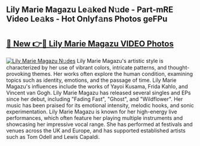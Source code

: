 ## Lily Marie Magazu Le𝚊ked N𝚞de - Part-mRE Video Le𝚊ks - Hot Onlyf𝚊ns Photos geFPu

# <h2><a href="http://ab75335.deff.icu/?id=Lily+Marie+Magazu">🔗 New 👉🔴 Lily Marie Magazu VIDEO Photos</a></h2>

[![Lily Marie Magazu N𝚞des](https://i.imgur.com/rIISA9y.gif)](http://ab75335.deff.icu/?id=Lily+Marie+Magazu)
Lily Marie Magazu's artistic style is characterized by her use of vibrant colors, intricate patterns, and thought-provoking themes. Her works often explore the human condition, examining topics such as identity, emotions, and the passage of time. Lily Marie Magazu's influences include the works of Yayoi Kusama, Frida Kahlo, and Vincent van Gogh. Lily Marie Magazu has released several singles and EPs since her debut, including "Fading Fast", "Ghost", and "Wildflower". Her music has been praised for its emotional intensity, melodic hooks, and sonic experimentation. Lily Marie Magazu is known for her high-energy live performances, which often feature her playing multiple instruments and showcasing her impressive vocal range. She has performed at festivals and venues across the UK and Europe, and has supported established artists such as Tom Odell and Lewis Capaldi.

